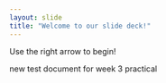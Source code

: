 ```yaml
---
layout: slide
title: "Welcome to our slide deck!"
---
```


Use the right arrow to begin!

new test document for week 3 practical
